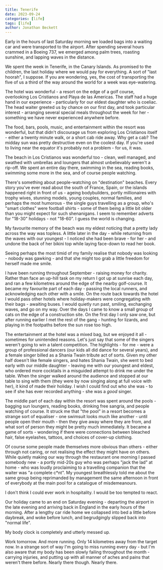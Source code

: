 ```yaml
---
title: Tenerife
date: 2023-09-24
categories: [life]
tags: [life]
author: Jonathan Beckett
---
```


Early in the hours of last Saturday morning we loaded bags into a waiting car and were transported to the airport. After spending several hours crammed in a Boeing 737, we emerged among palm trees, roasting sunshine, and lapping waves in the distance.

We spent the week in Tenerife, in the Canary Islands. As promised to the children, the last holiday where we would pay for everything. A sort of "last hoorah", I suppose. If you are wondering, yes, the cost of transporting the five of us a third of the way around the world for a week was eye-watering.

The hotel was wonderful - a resort on the edge of a golf course, overlooking Los Cristianos and Playa de las Americas. The staff had a huge hand in our experience - particularly for our eldest daughter who is coeliac. The head waiter greeted us by chance on our first day, and took particular interest - arranging several special meals throughout the week for her - something we have never experienced anywhere before.

The food, bars, pools, music, and entertainment within the resort was wonderful, but that didn't discourage us from exploring Los Cristianos itself - either a twenty minute walk, or a short cab ride away. Why get a cab? The midday sun was pretty destructive even on the coolest day. If you're used to living near the equator it's probably not a problem - for us, it was.

The beach in Los Cristianos was wonderful too - clean, well managed, and swathed with umbrellas and loungers that almost unbelievably weren't a rip-off. We spent an entire day there, swimming in the sea, reading books, swimming some more in the sea, and of course people watching.

There's something about people-watching on "destination" beaches. Every story you've ever read about the south of France, Spain, or the islands happened right in front of us - ageing bodybuilders, portly millionaires with trophy wives, stunning models, young couples, normal families, and perhaps the most humorous - the single guys travelling as a group, who's "smart clothes" were football shirts - some of them being a little bit older than you might expect for such shenanigans. I seem to remember adverts for "18-30" holidays - not "18-60". I guess the world is changing.

My favourite memory of the beach was my eldest noticing that a pretty lady across the way was topless. A little later in the day - while returning from the waves with our youngest - I noticed she had been brave - for her - and undone the back of her bikini top while laying face-down to read her book.

Seeing perhaps the most timid of my family realise that nobody was looking - nobody was gawking - and that she might too grab a little freedom for herself made me smile.

I have been running throughout September - raising money for charity. Rather than face an up-hill task on my return I got up at sunrise each day, and ran a few kilometres around the edge of the nearby golf-course. It became my favourite part of each day - passing the local runners, and acknowledging each other with a smile. On the route back towards the hotel I would pass other hotels where holiday-makers were congregating with their bags - awaiting buses. I would quietly run past, smiling, exchanging waves, and go on my way. Over the days I came to know a small group of cats on the edge of a construction site. On the first day I only saw one, but after running earlier I met the rest of the gang - hunting for lizards, and playing in the footpaths before the sun rose too high.

The entertainment at the hotel was a mixed bag, but we enjoyed it all - sometimes for unintended reasons. Let's just say that some of the singers weren't going to win a talent competition. The highlights - for me - were a group of professional dancers (our kids all did dance for several years), and a female singer billed as a Shania Twain tribute act of sorts. Given my other half doesn't like female singers, and hates Shania Twain, she went to bed early with our middle daughter - leaving me with our youngest and eldest, who ordered more cocktails in a misguided attempt to drink me under the table. When the singer walked around the audience and stopped at our table to sing with them (they were by now singing along at full voice with her), it kind of made their holiday. I wish I could find out who she was - to see if she has ever recorded anything - she was a *good* singer.

The middle part of each day within the resort was spent around the pools - bagging sun loungers, reading books, drinking free sangria, and people watching of course. It struck me that "the pool" in a resort becomes a strange sort of equaliser - one swimsuit looks much like another - until people open their mouth - then they give away where they are from, and what sort of person they might be pretty much immediately. It became a game of sorts - wondering if there were connections between bleached hair, false eyelashes, tattoos, and choices of cover-up clothing.

Of course some people made themselves more obvious than others - either through not caring, or not realising the effect they might have on others. While quietly making our way through the restaurant one morning I passed somebody new - a portly mid-20s guy who was perhaps "jack the lad" at home - who was loudly proclaiming to a travelling companion that the waiter was "a complete c*nt". My youngest breathlessly told me about the same group being reprimanded by management the same afternoon in front of everybody at the main pool for a catalogue of misdemeanours.

I don't think I could ever work in hospitality. I would be too tempted to react.

Our holiday came to an end on Saturday evening - departing the airport in the late evening and arriving back in England in the early hours of the morning. After a lengthy car ride home we collapsed into bed a little before daybreak, and woke before lunch, and begrudgingly slipped back into "normal life".

My body clock is completely and utterly messed up.

Work tomorrow. And more running. Only 14 kilometres away from the target now. In a strange sort of way I'm going to miss running every day - but I'm also aware that my body has been slowly failing throughout the month - carrying injuries, and putting up with all manner of aches and pains that weren't there before. Nearly there though. Nearly there.